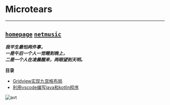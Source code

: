 Microtears
===
-------  
[`homepage`](http://microtears.github.io/) [`netmusic`](https://music.163.com/#/user/home?id=7003703)
---
***我平生最怕两件事，<br>一是午后一个人一觉睡到晚上，<br>二是一个人在凌晨醒来，两眼望到天明。***

**目录**

- [Gridview实现九宫格布局](https://github.com/HutMobileDevelopmentGroup/LearningSummary/blob/master/Personal/microtears/Gridview%E5%AE%9E%E7%8E%B0%E4%B9%9D%E5%AE%AB%E6%A0%BC%E5%B8%83%E5%B1%80.md)
- [利用vscode编写java和kotlin程序](https://github.com/HutMobileDevelopmentGroup/LearningSummary/blob/master/Personal/microtears/%E5%88%A9%E7%94%A8vscode%E7%BC%96%E5%86%99java%E5%92%8Ckotlin%E7%A8%8B%E5%BA%8F.md)

![avt](http://t1.aixinxi.net/o_1cd51pnolvle17mm19t6po74qaa.jpg-j.jpg "hello")
